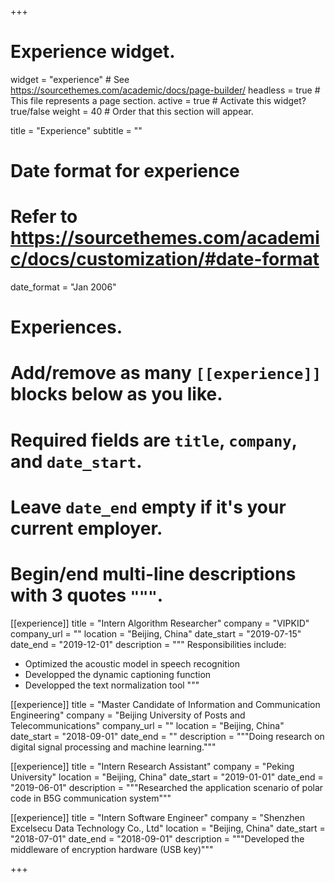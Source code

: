 +++
# Experience widget.
widget = "experience"  # See https://sourcethemes.com/academic/docs/page-builder/
headless = true  # This file represents a page section.
active = true  # Activate this widget? true/false
weight = 40  # Order that this section will appear.

title = "Experience"
subtitle = ""

# Date format for experience
#   Refer to https://sourcethemes.com/academic/docs/customization/#date-format
date_format = "Jan 2006"

# Experiences.
#   Add/remove as many `[[experience]]` blocks below as you like.
#   Required fields are `title`, `company`, and `date_start`.
#   Leave `date_end` empty if it's your current employer.
#   Begin/end multi-line descriptions with 3 quotes `"""`.
[[experience]]
  title = "Intern Algorithm Researcher"
  company = "VIPKID"
  company_url = ""
  location = "Beijing, China"
  date_start = "2019-07-15"
  date_end = "2019-12-01"
  description = """
  Responsibilities include:
  
  * Optimized the acoustic model in speech recognition
  * Developped the dynamic captioning function
  * Developped the text normalization tool
  """

[[experience]]
  title = "Master Candidate of Information and Communication Engineering"
  company = "Beijing University of Posts and Telecommunications"
  company_url = ""
  location = "Beijing, China"
  date_start = "2018-09-01"
  date_end = ""
  description = """Doing research on digital signal processing and machine learning."""

[[experience]]
  title = "Intern Research Assistant"
  company = "Peking University"
  location = "Beijing, China"
  date_start = "2019-01-01"
  date_end = "2019-06-01"
  description = """Researched the application scenario of polar code in B5G communication system"""

[[experience]]
  title = "Intern Software Engineer"
  company = "Shenzhen Excelsecu Data Technology Co., Ltd"
  location = "Beijing, China"
  date_start = "2018-07-01"
  date_end = "2018-09-01"
  description = """Developed the middleware of encryption hardware (USB key)"""

+++
